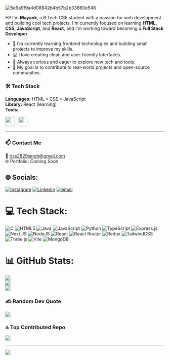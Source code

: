 
![5e9a9f9a4d08842b4b57b2b33660e548](https://github.com/user-attachments/assets/85c235e9-0d34-46d1-9ba4-1357433b9a69)



Hi! I'm **Mayank**, a B.Tech CSE student with a passion for web development and building cool tech projects. I'm currently focused on learning **HTML, CSS, JavaScript**, and **React**, and I'm working toward becoming a **Full Stack Developer**.

- 🌱 I’m currently learning frontend technologies and building small projects to improve my skills.  
- 💻 I love creating clean and user-friendly interfaces.  
- 🧠 Always curious and eager to explore new tech and tools.  
- 🚀 My goal is to contribute to real-world projects and open-source communities.

### 🛠️ Tech Stack

**Languages:** HTML • CSS • JavaScript  
**Library:** React (learning)  
**Tools:**  
 
<img src="https://cdn.jsdelivr.net/gh/devicons/devicon/icons/git/git-original.svg" width="30" /> &nbsp;
<img src="https://upload.wikimedia.org/wikipedia/commons/9/91/Octicons-mark-github.svg" width="30" style="background-color:white; border-radius:5px;" />


---

### 📫 Contact Me

📧 [rjss2829singh@gmail.com](mailto:rjss2829singh@gmail.com)  
🌐 Portfolio: *Coming Soon*






## 🌐 Socials:
[![Instagram](https://img.shields.io/badge/Instagram-%23E4405F.svg?logo=Instagram&logoColor=white)](https://instagram.com/@rajsingh._1000) [![LinkedIn](https://img.shields.io/badge/LinkedIn-%230077B5.svg?logo=linkedin&logoColor=white)](https://linkedin.com/in/https://www.linkedin.com/in/mayank-raj-b1b949339/) [![email](https://img.shields.io/badge/Email-D14836?logo=gmail&logoColor=white)](mailto:rjss2829singh@gmail.com) 

# 💻 Tech Stack:
![C](https://img.shields.io/badge/c-%2300599C.svg?style=for-the-badge&logo=c&logoColor=white) ![HTML5](https://img.shields.io/badge/html5-%23E34F26.svg?style=for-the-badge&logo=html5&logoColor=white) ![Java](https://img.shields.io/badge/java-%23ED8B00.svg?style=for-the-badge&logo=openjdk&logoColor=white) ![JavaScript](https://img.shields.io/badge/javascript-%23323330.svg?style=for-the-badge&logo=javascript&logoColor=%23F7DF1E) ![Python](https://img.shields.io/badge/python-3670A0?style=for-the-badge&logo=python&logoColor=ffdd54) ![TypeScript](https://img.shields.io/badge/typescript-%23007ACC.svg?style=for-the-badge&logo=typescript&logoColor=white) ![Express.js](https://img.shields.io/badge/express.js-%23404d59.svg?style=for-the-badge&logo=express&logoColor=%2361DAFB) ![Next JS](https://img.shields.io/badge/Next-black?style=for-the-badge&logo=next.js&logoColor=white) ![NodeJS](https://img.shields.io/badge/node.js-6DA55F?style=for-the-badge&logo=node.js&logoColor=white) ![React](https://img.shields.io/badge/react-%2320232a.svg?style=for-the-badge&logo=react&logoColor=%2361DAFB) ![React Router](https://img.shields.io/badge/React_Router-CA4245?style=for-the-badge&logo=react-router&logoColor=white) ![Redux](https://img.shields.io/badge/redux-%23593d88.svg?style=for-the-badge&logo=redux&logoColor=white) ![TailwindCSS](https://img.shields.io/badge/tailwindcss-%2338B2AC.svg?style=for-the-badge&logo=tailwind-css&logoColor=white) ![Three js](https://img.shields.io/badge/threejs-black?style=for-the-badge&logo=three.js&logoColor=white) ![Vite](https://img.shields.io/badge/vite-%23646CFF.svg?style=for-the-badge&logo=vite&logoColor=white) ![MongoDB](https://img.shields.io/badge/MongoDB-%234ea94b.svg?style=for-the-badge&logo=mongodb&logoColor=white)
# 📊 GitHub Stats:
![](https://github-readme-stats.vercel.app/api?username=rajsingh1301&theme=blue_navy&hide_border=false&include_all_commits=false&count_private=false)<br/>
![](https://nirzak-streak-stats.vercel.app/?user=rajsingh1301&theme=blue_navy&hide_border=false)<br/>
![](https://github-readme-stats.vercel.app/api/top-langs/?username=rajsingh1301&theme=blue_navy&hide_border=false&include_all_commits=false&count_private=false&layout=compact)

### ✍️ Random Dev Quote
![](https://quotes-github-readme.vercel.app/api?type=horizontal&theme=tokyonight)

### 🔝 Top Contributed Repo
![](https://github-contributor-stats.vercel.app/api?username=rajsingh1301&limit=5&theme=dark&combine_all_yearly_contributions=true)

---
[![](https://visitcount.itsvg.in/api?id=rajsingh1301&icon=4&color=10)](https://visitcount.itsvg.in)

<!-- Proudly created with GPRM ( https://gprm.itsvg.in ) -->
